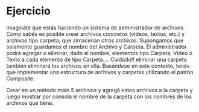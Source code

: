 # Ejercicio

Imagináte que estás haciendo un sistema de administrador de archivos. Como sabés es posible crear archivos concretos (vídeos, textos, etc.) y archivos tipo carpeta, que almacenan otros archivos. Supongamos que solamente guardamos el nombre del Archivo y Carpeta. El administrador podrá agregar o eliminar, dado el nombre, elementos tipo Carpeta, Video o Texto a cada elemento de tipo Carpeta….
Cuidado!! eliminar una carpeta también eliminará los archivos en ella.
Basándose en este contexto, tenés que implementar una estructura de archivos y carpetas utilizando el patrón Composite.

Crear en un método main 5 archivos y agregá estos archivos a la carpeta y luego mostrar por consola el nombre de la carpeta con los nombres de los archivos que tiene.
